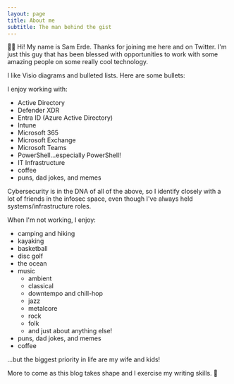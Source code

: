 ```yaml
---
layout: page
title: About me
subtitle: The man behind the gist
---
```


👋🏼 Hi! My name is Sam Erde. Thanks for joining me here and on Twitter. I'm just this guy that has been blessed with opportunities to work with some amazing people on some really cool technology.

I like Visio diagrams and bulleted lists. Here are some bullets:

I enjoy working with:

- Active Directory
- Defender XDR
- Entra ID (Azure Active Directory)
- Intune
- Microsoft 365
- Microsoft Exchange
- Microsoft Teams
- PowerShell...especially PowerShell!
- IT Infrastructure
- coffee
- puns, dad jokes, and memes

Cybersecurity is in the DNA of all of the above, so I identify closely with a lot of friends in the infosec space, even though I've always held systems/infrastructure roles.

When I'm not working, I enjoy:

- camping and hiking
- kayaking
- basketball
- disc golf
- the ocean
- music
  - ambient
  - classical
  - downtempo and chill-hop
  - jazz
  - metalcore
  - rock
  - folk
  - and just about anything else!
- puns, dad jokes, and memes
- coffee

...but the biggest priority in life are my wife and kids!

More to come as this blog takes shape and I exercise my writing skills. 🫡
